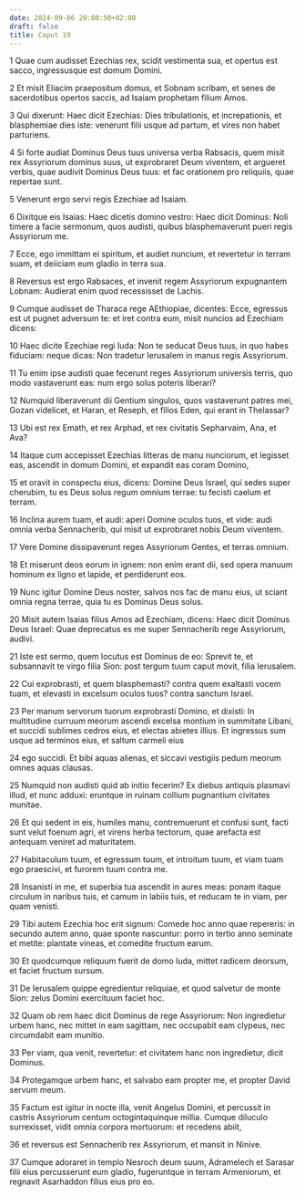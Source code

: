 ```yaml
---
date: 2024-09-06 20:00:50+02:00
draft: false
title: Caput 19
---
```





1 Quae cum audisset Ezechias rex, scidit vestimenta sua, et opertus est sacco, ingressusque est domum Domini.

2 Et misit Eliacim praepositum domus, et Sobnam scribam, et senes de sacerdotibus opertos saccis, ad Isaiam prophetam filium Amos.

3 Qui dixerunt: Haec dicit Ezechias: Dies tribulationis, et increpationis, et blasphemiae dies iste: venerunt filii usque ad partum, et vires non habet parturiens.

4 Si forte audiat Dominus Deus tuus universa verba Rabsacis, quem misit rex Assyriorum dominus suus, ut exprobraret Deum viventem, et argueret verbis, quae audivit Dominus Deus tuus: et fac orationem pro reliquiis, quae repertae sunt.

5 Venerunt ergo servi regis Ezechiae ad Isaiam.

6 Dixitque eis Isaias: Haec dicetis domino vestro: Haec dicit Dominus: Noli timere a facie sermonum, quos audisti, quibus blasphemaverunt pueri regis Assyriorum me.

7 Ecce, ego immittam ei spiritum, et audiet nuncium, et revertetur in terram suam, et deiiciam eum gladio in terra sua.

8 Reversus est ergo Rabsaces, et invenit regem Assyriorum expugnantem Lobnam: Audierat enim quod recessisset de Lachis.

9 Cumque audisset de Tharaca rege AEthiopiae, dicentes: Ecce, egressus est ut pugnet adversum te: et iret contra eum, misit nuncios ad Ezechiam dicens:

10 Haec dicite Ezechiae regi Iuda: Non te seducat Deus tuus, in quo habes fiduciam: neque dicas: Non tradetur Ierusalem in manus regis Assyriorum.

11 Tu enim ipse audisti quae fecerunt reges Assyriorum universis terris, quo modo vastaverunt eas: num ergo solus poteris liberari?

12 Numquid liberaverunt dii Gentium singulos, quos vastaverunt patres mei, Gozan videlicet, et Haran, et Reseph, et filios Eden, qui erant in Thelassar?

13 Ubi est rex Emath, et rex Arphad, et rex civitatis Sepharvaim, Ana, et Ava?

14 Itaque cum accepisset Ezechias litteras de manu nunciorum, et legisset eas, ascendit in domum Domini, et expandit eas coram Domino,

15 et oravit in conspectu eius, dicens: Domine Deus Israel, qui sedes super cherubim, tu es Deus solus regum omnium terrae: tu fecisti caelum et terram.

16 Inclina aurem tuam, et audi: aperi Domine oculos tuos, et vide: audi omnia verba Sennacherib, qui misit ut exprobraret nobis Deum viventem.

17 Vere Domine dissipaverunt reges Assyriorum Gentes, et terras omnium.

18 Et miserunt deos eorum in ignem: non enim erant dii, sed opera manuum hominum ex ligno et lapide, et perdiderunt eos.

19 Nunc igitur Domine Deus noster, salvos nos fac de manu eius, ut sciant omnia regna terrae, quia tu es Dominus Deus solus.

20 Misit autem Isaias filius Amos ad Ezechiam, dicens: Haec dicit Dominus Deus Israel: Quae deprecatus es me super Sennacherib rege Assyriorum, audivi.

21 Iste est sermo, quem locutus est Dominus de eo: Sprevit te, et subsannavit te virgo filia Sion: post tergum tuum caput movit, filia Ierusalem.

22 Cui exprobrasti, et quem blasphemasti? contra quem exaltasti vocem tuam, et elevasti in excelsum oculos tuos? contra sanctum Israel.

23 Per manum servorum tuorum exprobrasti Domino, et dixisti: In multitudine curruum meorum ascendi excelsa montium in summitate Libani, et succidi sublimes cedros eius, et electas abietes illius. Et ingressus sum usque ad terminos eius, et saltum carmeli eius

24 ego succidi. Et bibi aquas alienas, et siccavi vestigiis pedum meorum omnes aquas clausas.

25 Numquid non audisti quid ab initio fecerim? Ex diebus antiquis plasmavi illud, et nunc adduxi: eruntque in ruinam collium pugnantium civitates munitae.

26 Et qui sedent in eis, humiles manu, contremuerunt et confusi sunt, facti sunt velut foenum agri, et virens herba tectorum, quae arefacta est antequam veniret ad maturitatem.

27 Habitaculum tuum, et egressum tuum, et introitum tuum, et viam tuam ego praescivi, et furorem tuum contra me.

28 Insanisti in me, et superbia tua ascendit in aures meas: ponam itaque circulum in naribus tuis, et camum in labiis tuis, et reducam te in viam, per quam venisti.

29 Tibi autem Ezechia hoc erit signum: Comede hoc anno quae repereris: in secundo autem anno, quae sponte nascuntur: porro in tertio anno seminate et metite: plantate vineas, et comedite fructum earum.

30 Et quodcumque reliquum fuerit de domo Iuda, mittet radicem deorsum, et faciet fructum sursum.

31 De Ierusalem quippe egredientur reliquiae, et quod salvetur de monte Sion: zelus Domini exercituum faciet hoc.

32 Quam ob rem haec dicit Dominus de rege Assyriorum: Non ingredietur urbem hanc, nec mittet in eam sagittam, nec occupabit eam clypeus, nec circumdabit eam munitio.

33 Per viam, qua venit, revertetur: et civitatem hanc non ingredietur, dicit Dominus.

34 Protegamque urbem hanc, et salvabo eam propter me, et propter David servum meum.

35 Factum est igitur in nocte illa, venit Angelus Domini, et percussit in castris Assyriorum centum octogintaquinque millia. Cumque diluculo surrexisset, vidit omnia corpora mortuorum: et recedens abiit,

36 et reversus est Sennacherib rex Assyriorum, et mansit in Ninive.

37 Cumque adoraret in templo Nesroch deum suum, Adramelech et Sarasar filii eius percusserunt eum gladio, fugeruntque in terram Armeniorum, et regnavit Asarhaddon filius eius pro eo.

